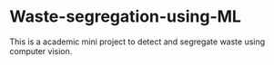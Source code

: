 # Waste-segregation-using-ML
This is a academic mini project to detect and segregate waste using computer vision.
